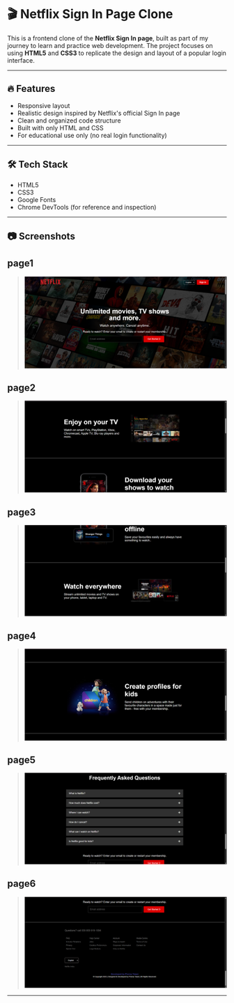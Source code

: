 # 🎬 Netflix Sign In Page Clone

This is a frontend clone of the **Netflix Sign In page**, built as part of my journey to learn and practice web development. The project focuses on using **HTML5** and **CSS3** to replicate the design and layout of a popular login interface.

---

## 🔥 Features

- Responsive layout
- Realistic design inspired by Netflix's official Sign In page
- Clean and organized code structure
- Built with only HTML and CSS
- For educational use only (no real login functionality)

---

## 🛠️ Tech Stack

- HTML5  
- CSS3  
- Google Fonts  
- Chrome DevTools (for reference and inspection)

---

## 📷 Screenshots

## page1
 
> ![netflix-clone](./image/page1.png)

## page2
 
> ![netflix-clone](./image/page2.png)

## page3
 
> ![netflix-clone](./image/page3.png)

## page4
 
> ![netflix-clone](./image/page4.png)

## page5
 
> ![netflix-clone](./image/page5.png)

## page6
 
> ![netflix-clone](./image/page6.png)
---




